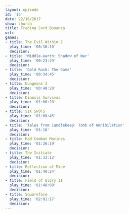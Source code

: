 ```yaml
---
layout: episode
id: '15'
date: 22/10/2017
show: church
title: Trading Card Bonanza
url: 
games:
- title: The Evil Within 2
  play_time: '00:16:10'
  decision: 
- title: 'Middle-earth: Shadow of War'
  play_time: '00:23:29'
  decision: 
- title: 'Gold Rush: The Game'
  play_time: '00:34:45'
  decision: 
- title: Dungeons 3
  play_time: '00:48:20'
  decision: 
- title: Dinosis Survival
  play_time: '01:00:28'
  decision: 
- title: SIX SHOTS
  play_time: '01:08:45'
  decision: 
- title: 'Tales from Candlekeep: Tomb of Annihilation'
  play_time: '01:18'
  decision: 
- title: Mad Combat Marines
  play_time: '01:26:19'
  decision: 
- title: The Initiate
  play_time: '01:33:12'
  decision: 
- title: Reflection of Mine
  play_time: '01:40:24'
  decision: 
- title: Field of Glory II
  play_time: '01:48:09'
  decision: 
- title: Squareface
  play_time: '02:01:17'
  decision: 
---
```

